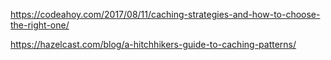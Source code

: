 https://codeahoy.com/2017/08/11/caching-strategies-and-how-to-choose-the-right-one/


https://hazelcast.com/blog/a-hitchhikers-guide-to-caching-patterns/

<!-- way crispy <3 -->


